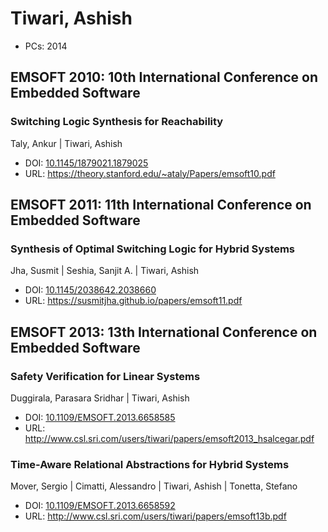 # Tiwari, Ashish

* PCs: 2014

## EMSOFT 2010: 10th International Conference on Embedded Software

### Switching Logic Synthesis for Reachability
Taly, Ankur | Tiwari, Ashish
* DOI: [10.1145/1879021.1879025](https://doi.org/10.1145/1879021.1879025)
* URL: <https://theory.stanford.edu/~ataly/Papers/emsoft10.pdf>

## EMSOFT 2011: 11th International Conference on Embedded Software

### Synthesis of Optimal Switching Logic for Hybrid Systems
Jha, Susmit | Seshia, Sanjit A. | Tiwari, Ashish
* DOI: [10.1145/2038642.2038660](https://doi.org/10.1145/2038642.2038660)
* URL: <https://susmitjha.github.io/papers/emsoft11.pdf>

## EMSOFT 2013: 13th International Conference on Embedded Software

### Safety Verification for Linear Systems
Duggirala, Parasara Sridhar | Tiwari, Ashish
* DOI: [10.1109/EMSOFT.2013.6658585](https://doi.org/10.1109/EMSOFT.2013.6658585)
* URL: <http://www.csl.sri.com/users/tiwari/papers/emsoft2013_hsalcegar.pdf>

### Time-Aware Relational Abstractions for Hybrid Systems
Mover, Sergio | Cimatti, Alessandro | Tiwari, Ashish | Tonetta, Stefano
* DOI: [10.1109/EMSOFT.2013.6658592](https://doi.org/10.1109/EMSOFT.2013.6658592)
* URL: <http://www.csl.sri.com/users/tiwari/papers/emsoft13b.pdf>

